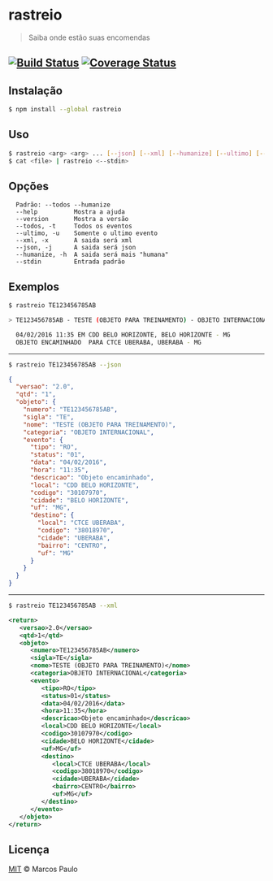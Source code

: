 # rastreio
> Saiba onde estão suas encomendas

[![Build Status](https://travis-ci.org/marcosisocram/rastreio.svg?branch=master)](https://travis-ci.org/marcosisocram/rastreio) [![Coverage Status](https://coveralls.io/repos/github/marcosisocram/rastreio/badge.svg?branch=master)](https://coveralls.io/github/marcosisocram/rastreio?branch=master)
---
## Instalação
```sh
$ npm install --global rastreio
```

## Uso
```sh
$ rastreio <arg> <arg> ... [--json] [--xml] [--humanize] [--ultimo] [--todos]
$ cat <file> | rastreio <--stdin>
```

## Opções
```
  Padrão: --todos --humanize
  --help          Mostra a ajuda
  --version       Mostra a versão
  --todos, -t     Todos os eventos
  --ultimo, -u    Somente o ultimo evento
  --xml, -x       A saida será xml
  --json, -j      A saida será json
  --humanize, -h  A saida será mais "humana"
  --stdin         Entrada padrão
```

## Exemplos
```sh
$ rastreio TE123456785AB
```
```sh
> TE123456785AB - TESTE (OBJETO PARA TREINAMENTO) - OBJETO INTERNACIONAL

  04/02/2016 11:35 EM CDD BELO HORIZONTE, BELO HORIZONTE - MG
  OBJETO ENCAMINHADO  PARA CTCE UBERABA, UBERABA - MG
```
---
```sh
$ rastreio TE123456785AB --json
```
```json
{
  "versao": "2.0",
  "qtd": "1",
  "objeto": {
    "numero": "TE123456785AB",
    "sigla": "TE",
    "nome": "TESTE (OBJETO PARA TREINAMENTO)",
    "categoria": "OBJETO INTERNACIONAL",
    "evento": {
      "tipo": "RO",
      "status": "01",
      "data": "04/02/2016",
      "hora": "11:35",
      "descricao": "Objeto encaminhado",
      "local": "CDD BELO HORIZONTE",
      "codigo": "30107970",
      "cidade": "BELO HORIZONTE",
      "uf": "MG",
      "destino": {
        "local": "CTCE UBERABA",
        "codigo": "38018970",
        "cidade": "UBERABA",
        "bairro": "CENTRO",
        "uf": "MG"
      }
    }
  }
}
```
---
```sh
$ rastreio TE123456785AB --xml
```
```xml
<return>
   <versao>2.0</versao>
   <qtd>1</qtd>
   <objeto>
      <numero>TE123456785AB</numero>
      <sigla>TE</sigla>
      <nome>TESTE (OBJETO PARA TREINAMENTO)</nome>
      <categoria>OBJETO INTERNACIONAL</categoria>
      <evento>
         <tipo>RO</tipo>
         <status>01</status>
         <data>04/02/2016</data>
         <hora>11:35</hora>
         <descricao>Objeto encaminhado</descricao>
         <local>CDD BELO HORIZONTE</local>
         <codigo>30107970</codigo>
         <cidade>BELO HORIZONTE</cidade>
         <uf>MG</uf>
         <destino>
            <local>CTCE UBERABA</local>
            <codigo>38018970</codigo>
            <cidade>UBERABA</cidade>
            <bairro>CENTRO</bairro>
            <uf>MG</uf>
         </destino>
      </evento>
   </objeto>
</return>
```
## Licença

[MIT](http://mp.mit-license.org/) © Marcos Paulo
